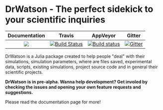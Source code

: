 # DrWatson - The perfect sidekick to your scientific inquiries

| **Documentation**   |  **Travis**     | **AppVeyor** | **Gitter** |
|:--------:|:---------------:|:-----:|:-----:|
|[![](https://img.shields.io/badge/docs-latest-blue.svg)](https://JuliaDynamics.github.io/DrWatson.jl/dev)| [![Build Status](https://travis-ci.org/JuliaDynamics/DrWatson.jl.svg?branch=master)](https://travis-ci.org/JuliaDynamics/DrWatson.jl) | [![Build status](https://ci.appveyor.com/api/projects/status/rq7epkxap25nbph1/branch/master?svg=true)](https://ci.appveyor.com/project/JuliaDynamics/drwatson-jl/branch/master) | [![Gitter](https://img.shields.io/gitter/room/nwjs/nw.js.svg)](https://gitter.im/JuliaDynamics/Lobby)

DrWatson is a Julia package created to help people "deal" with their simulations, simulation parameters, where are files saved, experimental data, scripts, existing simulations, project source code and in general their scientific projects.

**DrWatson is in pre-alpha. Wanna help development? Get involed by checking the issues and opening your own feature requests and suggestions.**

Please read the documentation page for more!
